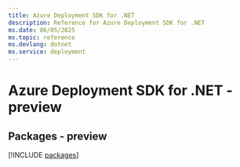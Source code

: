 ```yaml
---
title: Azure Deployment SDK for .NET
description: Reference for Azure Deployment SDK for .NET
ms.date: 06/05/2025
ms.topic: reference
ms.devlang: dotnet
ms.service: deployment
---
```

# Azure Deployment SDK for .NET - preview
## Packages - preview
[!INCLUDE [packages](deployment-index.md)]